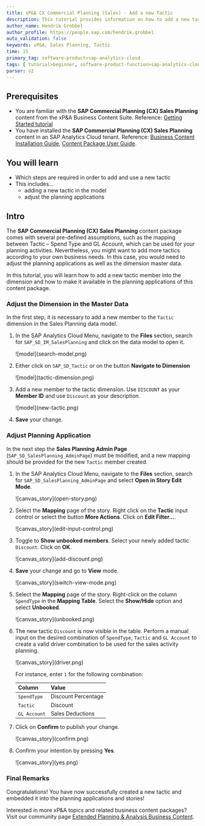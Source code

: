 ```yaml
---
title: xP&A CX Commercial Planning (Sales) - Add a new Tactic
description: This tutorial provides information on how to add a new tactic and use it inside the different applications.
author_name: Hendrik Grobbel
author_profile: https://people.sap.com/hendrik.grobbel
auto_validation: false
keywords: xP&A, Sales Planning, Tactic
time: 15
primary_tag: software-product>sap-analytics-cloud
tags: [ tutorial>beginner, software-product-function>sap-analytics-cloud--analytics-designer]
parser: v2
---
```


## Prerequisites

- You are familiar with the **SAP Commercial Planning (CX) Sales Planning** content from the xP&A Business Content Suite. Reference: [Getting Started tutorial](xpa-sac-cxsp-salesplanning-gettoknow)
- You have installed the **SAP Commercial Planning (CX) Sales Planning** content in an SAP Analytics Cloud tenant. Reference: [Business Content Installation Guide](https://help.sap.com/docs/SAP_ANALYTICS_CLOUD/00f68c2e08b941f081002fd3691d86a7/078868f57f3346a98c3233207bd211c7.html), [Content Package User Guide](https://help.sap.com/docs/SAP_ANALYTICS_CLOUD/42093f14b43c485fbe3adbbe81eff6c8/b0046d8673b5412cbef7f521cfdfed95.html).

## You will learn

- Which steps are required in order to add and use a new tactic
- This includes...
  - adding a new tactic in the model
  - adjust the planning applications

## Intro

The **SAP Commercial Planning (CX) Sales Planning** content package comes with several pre-defined assumptions, such as the mapping between Tactic – Spend Type and GL Account, which can be used for your planning activities. Nevertheless, you might want to add more tactics according to your own business needs. In this case, you would need to adjust the planning applications as well as the dimension master data.

In this tutorial, you will learn how to add a new tactic member into the dimension and how to make it available in the planning applications of this content package.

### Adjust the Dimension in the Master Data

In the first step, it is necessary to add a new member to the `Tactic` dimension in the Sales Planning data model.

1. In the SAP Analytics Cloud Menu, navigate to the **Files** section, search for `SAP_SD_IM_SalesPlanning` and click on the data model to open it.

    <!-- border; size:540px -->![model](search-model.png)

2. Either click on `SAP_SD_Tactic` or on the button **Navigate to Dimension**

    <!-- border; size:540px -->![model](tactic-dimension.png)

3. Add a new member to the tactic dimension. Use `DISCOUNT` as your **Member ID** and use `Discount` as your description.

    <!-- border; size:540px -->![model](new-tactic.png)

4. **Save** your change.

### Adjust Planning Application

In the next step the **Sales Planning Admin Page** (`SAP_SD_SalesPlanning_AdminPage`)  must be modified, and a new mapping should be provided for the new `Tactic` member created.

1. In the SAP Analytics Cloud Menu, navigate to the **Files** section, search for `SAP_SD_SalesPlanning_AdminPage` and select **Open in Story Edit Mode**.

    <!-- border; size:540px -->![canvas_story](open-story.png)

2. Select the **Mapping** page of the story. Right click on the **Tactic** input control or select the button **More Actions**. Click on **Edit Filter...**.

    <!-- border; size:540px -->![canvas_story](edit-input-control.png)

3. Toggle to **Show unbooked members**.  Select your newly added tactic `Discount`. Click on **OK**.

    <!-- border; size:540px -->![canvas_story](add-discount.png)

4. **Save** your change and go to **View** mode.

    <!-- border; size:540px -->![canvas_story](switch-view-mode.png)

5. Select the **Mapping** page of the story. Right-click on the column `SpendType` in the **Mapping Table**. Select the **Show/Hide** option and select **Unbooked**.

    <!-- border; size:540px -->![canvas_story](unbooked.png)

6. The new tactic `Discount` is now visible in the table. Perform a manual input on the desired combination of `SpendType`, `Tactic` and `GL Account` to create a valid driver combination to be used for the sales activity planning.

    <!-- border; size:540px -->![canvas_story](driver.png)

    For instance, enter `1` for the following combination:

    | Column       | Value                 |
    |--------------|-----------------------|
    | `SpendType`  | Discount Percentage   |
    | `Tactic`     | Discount              |
    | `GL Account` | Sales Deductions      |

7. Click on **Confirm** to publish your change.

    <!-- border; size:540px -->![canvas_story](confirm.png)

8. Confirm your intention by pressing **Yes**.

    <!-- border; size:540px -->![canvas_story](yes.png)

### Final Remarks

Congratulations! You have now successfully created a new tactic and embedded it into the planning applications and stories!

Interested in more xP&A topics and related business content packages? Visit our community page [Extended Planning & Analysis Business Content](https://community.sap.com/topics/cloud-analytics/planning/content).
